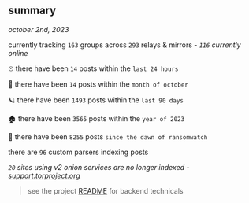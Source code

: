 
## summary
_october 2nd, 2023_

currently tracking `163` groups across `293` relays & mirrors - _`116` currently online_

⏲ there have been `14` posts within the `last 24 hours`

🦈 there have been `14` posts within the `month of october`

🪐 there have been `1493` posts within the `last 90 days`

🏚 there have been `3565` posts within the `year of 2023`

🦕 there have been `8255` posts `since the dawn of ransomwatch`

there are `96` custom parsers indexing posts

_`20` sites using v2 onion services are no longer indexed - [support.torproject.org](https://support.torproject.org/onionservices/v2-deprecation/)_

> see the project [README](https://github.com/joshhighet/ransomwatch#ransomwatch--) for backend technicals
